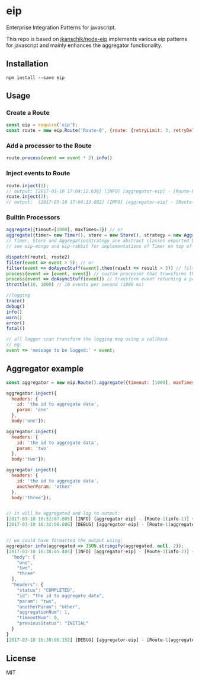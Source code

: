 # eip

Enterprise Integration Patterns for javascript.

This repo is based on [jkanschik/node-eip](https://github.com/jkanschik/node-eip) implements various eip patterns for javascript and mainly enhances the aggregator functionality.

## Installation

```
npm install --save eip
```

## Usage


### Create a Route

```javascript
const eip = require('eip');
const route = new eip.Route('Route-0', {route: {retryLimit: 3, retryDelay: 1000}, isErrorRoute:false}, [])
```


### Add a processor to the Route

```javascript
route.process(event => event * 2).info()
```

### Inject events to Route

```javascript
route.inject(1);
// output: [2017-03-10 17:04:12.636] [INFO] [aggregator-eip] - [Route-0(info-1)] 2
route.inject(2);
// output:  [2017-03-10 17:04:13.082] [INFO] [aggregator-eip] - [Route-0(info-1)] 4
```

### Builtin Processors

```javascript
aggregate({timout=[1000], maxTimes=3}) // or
aggregate({timer= new Timer(), store = new Store(), strategy = new AggregationStrategy()})
// Timer, Store and AggregationStrategy are abstract classes exported by eip that can be extended.
// see eip-mongo and eip-rabbit for implementations of Timer on top of rabbitmq and Store on top of mongo

dispatch(route1, route2)
filter(event => event > 5); // or
filter(event => doAsyncStuff(event).then(result => result > 5)) // filter can accept conditions tha return a promise
process(event => [event, event]) // custom processor that transforms the event
process(event => doAsyncStuff(event)) // transform event returning a promise
throttle(10, 1000) // 10 events per second (1000 ms)

//logging
trace()
debug()
info()
warn()
error()
fatal()

// all logger scan transform the logging msg using a callback
// eg:
event => 'message to be logged:' + event;
```

## Aggregator example

```javascript
const aggregator = new eip.Route().aggregate({timeout: [1000], maxTimes: 3}).info();

aggregator.inject({
  headers: {
    id: 'the id to aggregate data',
    param: 'one'
  },
  body:'one'});

aggregator.inject({
  headers: {
    id: 'the id to aggregate data',
    param: 'two'
  },
  body:'two'});

aggregator.inject({
  headers: {
    id: 'the id to aggregate data',
    anotherParam: 'other'
  },
  body:'three'});


// it will be aggregated and log to output:
[2017-03-10 16:32:07.605] [INFO] [aggregator-eip] - [Route-1(info-1)] {"body":["one","two","three"],"headers":{"status":"COMPLETED","id":"the id to aggregate data","param":"two","anotherParam":"other","aggregationNum":1,"timeoutNum":0,"previousStatus":"INITIAL"}}
[2017-03-10 16:32:08.606] [DEBUG] [aggregator-eip] - [Route-1(aggregate-0)] [timeout-1] [1] Already completed


// we could have formatted the output using:
aggregator.info(aggregated => JSON.stringify(aggregated, null, 2));
[2017-03-10 16:38:05.484] [INFO] [aggregator-eip] - [Route-1(info-2)] {
  "body": [
    "one",
    "two",
    "three"
  ],
  "headers": {
    "status": "COMPLETED",
    "id": "the id to aggregate data",
    "param": "two",
    "anotherParam": "other",
    "aggregationNum": 1,
    "timeoutNum": 0,
    "previousStatus": "INITIAL"
  }
}
[2017-03-10 16:38:06.152] [DEBUG] [aggregator-eip] - [Route-1(aggregate-0)] [timeout-1] [the id to aggregate data] Already completed
```

## License

MIT
